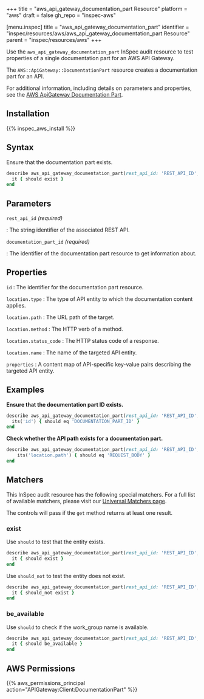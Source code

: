 +++
title = "aws_api_gateway_documentation_part Resource"
platform = "aws"
draft = false
gh_repo = "inspec-aws"

[menu.inspec]
title = "aws_api_gateway_documentation_part"
identifier = "inspec/resources/aws/aws_api_gateway_documentation_part Resource"
parent = "inspec/resources/aws"
+++

Use the `aws_api_gateway_documentation_part` InSpec audit resource to test properties of a single documentation part for an AWS API Gateway.

The `AWS::ApiGateway::DocumentationPart` resource creates a documentation part for an API.

For additional information, including details on parameters and properties, see the [AWS ApiGateway Documentation Part](https://docs.aws.amazon.com/AWSCloudFormation/latest/UserGuide/aws-resource-apigateway-documentationpart.html).

## Installation

{{% inspec_aws_install %}}

## Syntax

Ensure that the documentation part exists.

```ruby
describe aws_api_gateway_documentation_part(rest_api_id: 'REST_API_ID', documentation_part_id: 'DOCUMENTATION_PART_ID') do
  it { should exist }
end
```

## Parameters

`rest_api_id` _(required)_

: The string identifier of the associated REST API.

`documentation_part_id` _(required)_

: The identifier of the documentation part resource to get information about.

## Properties

`id`
: The identifier for the documentation part resource.

`location.type`
: The type of API entity to which the documentation content applies.

`location.path`
: The URL path of the target.

`location.method`
: The HTTP verb of a method.

`location.status_code`
: The HTTP status code of a response.

`location.name`
: The name of the targeted API entity.

`properties`
: A content map of API-specific key-value pairs describing the targeted API entity.

## Examples

**Ensure that the documentation part ID exists.**

```ruby
describe aws_api_gateway_documentation_part(rest_api_id: 'REST_API_ID', documentation_part_id: 'DOCUMENTATION_PART_ID') do
  its('id') { should eq 'DOCUMENTATION_PART_ID' }
end
```

**Check whether the API path exists for a documentation part.**

```ruby
describe aws_api_gateway_documentation_part(rest_api_id: 'REST_API_ID', documentation_part_id: 'DOCUMENTATION_PART_ID') do
    its('location.path') { should eq 'REQUEST_BODY' }
end
```

## Matchers

This InSpec audit resource has the following special matchers. For a full list of available matchers, please visit our [Universal Matchers page](https://www.inspec.io/docs/reference/matchers/).

The controls will pass if the `get` method returns at least one result.

### exist

Use `should` to test that the entity exists.

```ruby
describe aws_api_gateway_documentation_part(rest_api_id: 'REST_API_ID', documentation_part_id: 'DOCUMENTATION_PART_ID') do
  it { should exist }
end
```

Use `should_not` to test the entity does not exist.

```ruby
describe aws_api_gateway_documentation_part(rest_api_id: 'REST_API_ID', documentation_part_id: 'DOCUMENTATION_PART_ID') do
  it { should_not exist }
end
```

### be_available

Use `should` to check if the work_group name is available.

```ruby
describe aws_api_gateway_documentation_part(rest_api_id: 'REST_API_ID', documentation_part_id: 'DOCUMENTATION_PART_ID') do
  it { should be_available }
end
```

## AWS Permissions

{{% aws_permissions_principal action="APIGateway:Client:DocumentationPart" %}}

